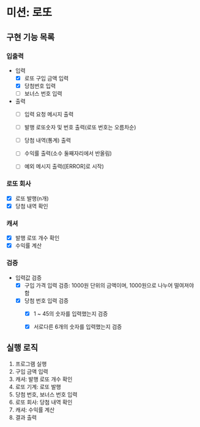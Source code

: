# 미션: 로또

## 구현 기능 목록

### 입출력
- 입력
    - [X] 로또 구입 금액 입력
    - [X] 당첨번호 입력
    - [ ] 보너스 번호 입력

- 출력
    - [ ] 입력 요청 메시지 출력 
    - [ ] 발행 로또숫자 및 번호 출력(로또 번호는 오름차순)
    - [ ] 당첨 내역(통계) 출력
    - [ ] 수익률 출력(소수 둘째자리에서 반올림)
    - [ ] 예외 메시지 출력([ERROR]로 시작)


### 로또 회사
- [X] 로또 발행(n개)
- [X] 당첨 내역 확인

### 캐셔
- [X] 발행 로또 개수 확인
- [X] 수익률 계산

### 검증
- 입력값 검증
  - [X] 구입 가격 입력 검증: 1000원 단위의 금액이며, 1000원으로 나누어 떨여져야 함
  - [X] 당첨 번호 입력 검증 
      - [X] 1 ~ 45의 숫자를 입력했는지 검증
      - [X] 서로다른 6개의 숫자를 입력했는지 검증



## 실행 로직

1. 프로그램 실행
2. 구입 금액 입력
3. 캐셔: 발행 로또 개수 확인
4. 로또 기계: 로또 발행
5. 당첨 번호, 보너스 번호 입력
6. 로또 회사: 당첨 내역 확인
7. 캐셔: 수익률 계산
8. 결과 출력

